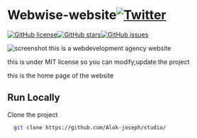 # Webwise-website[![Twitter](https://img.shields.io/twitter/url?style=social&url=https%3A%2F%2Fgithub.com%2FAlok-joseph%2FWebwise-website)](https://twitter.com/intent/tweet?text=Wow:&url=https%3A%2F%2Fgithub.com%2FAlok-joseph%2FWebwise-website)
[![GitHub license](https://img.shields.io/github/license/Alok-joseph/Webwise-website)](https://github.com/Alok-joseph/Webwise-website/blob/main/LICENSE)[![GitHub stars](https://img.shields.io/github/stars/Alok-joseph/Webwise-website)](https://github.com/Alok-joseph/Webwise-website/stargazers)[![GitHub issues](https://img.shields.io/github/issues/Alok-joseph/Webwise-website)](https://github.com/Alok-joseph/Webwise-website/issues)



![screenshot](https://user-images.githubusercontent.com/98444143/154275139-b4a74650-5ea3-494b-ba0f-562c98ff2a5a.png)
this is a webdevelopment agency website

this is under MIT license so you can modify,update the  project

this is the home page of the website

## Run Locally

Clone the project

```bash
  git clone https://github.com/Alok-joseph/studio/
```

